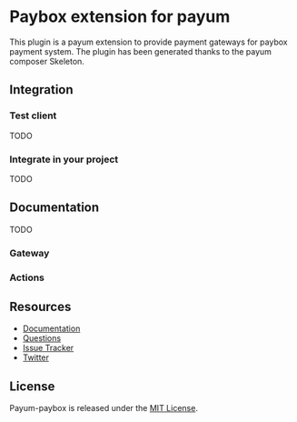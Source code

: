 # Paybox extension for payum

This plugin is a payum extension to provide payment gateways for paybox payment system.
The plugin has been generated thanks to the payum composer Skeleton. 

## Integration
### Test client
TODO

### Integrate in your project
TODO

## Documentation

TODO
### Gateway

### Actions


## Resources

* [Documentation](https://github.com/Payum/Payum/blob/master/src/Payum/Core/Resources/docs/index.md)
* [Questions](http://stackoverflow.com/questions/tagged/payum)
* [Issue Tracker](https://github.com/Payum/Payum/issues)
* [Twitter](https://twitter.com/payumphp)

## License

Payum-paybox is released under the [MIT License](LICENSE).
